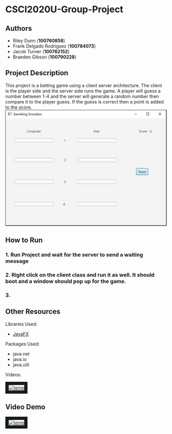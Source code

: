 # CSCI2020U-Group-Project
## Authors
* Riley Dunn (**100760858**)
* Frank Delgado Rodriguez (**100784073**)
* Jacob Turner (**100762152**)
* Braeden Gibson (**100790228**)

## Project Description
This project is a betting game using a client server architecture.  The client is the player side and the server side runs the game.  A player will guess a number between 1-4 and the server will generate a random number then compare it to the player guess.  If the guess is correct then a point is added to the score.
![alt text](https://github.com/djentyboi/CSCI2020U-Group-Project/blob/master/Images/finishedProject "ProjectImage")

## How to Run
### 1. Run Project and wait for the server to send a waiting message

### 2. Right click on the client class and run it as well.  It should boot and a window should pop up for the game.

### 3.

## Other Resources
Libraries Used:
* [JavaFX](https://openjfx.io/)

Packages Used:
* java.net
* java.io
* java.util

Videos:

<a href="http://www.youtube.com/watch?feature=player_embedded&v=VVUuo9VO2II
" target="_blank"><img src="http://img.youtube.com/vi/VVUuo9VO2II/0.jpg" 
alt="temp" width="240" height="180" border="10" /></a>

## Video Demo
<a href="http://www.youtube.com/watch?feature=player_embedded&v=W6gu284Xkgg
" target="_blank"><img src="http://img.youtube.com/vi/W6gu284Xkgg/0.jpg" 
alt="temp" width="240" height="180" border="10" /></a>
